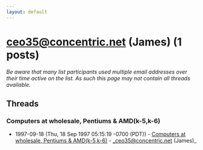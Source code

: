 ```yaml
---
layout: default
---
```


# ceo35@concentric.net (James) (1 posts)

_Be aware that many list participants used multiple email addresses over their time active on the list. As such this page may not contain all threads available._

## Threads

### Computers at wholesale, Pentiums & AMD(k-5,k-6)
+ 1997-09-18 (Thu, 18 Sep 1997 05:15:19 -0700 (PDT)) - [Computers at wholesale, Pentiums & AMD(k-5,k-6)](/archive/1997/09/14c1d0d93cd8b554ce64fb7a486e4baa3c8cbe5c4924332a2d5ab05b7a4a5ae8) - _ceo35@concentric.net (James)_

